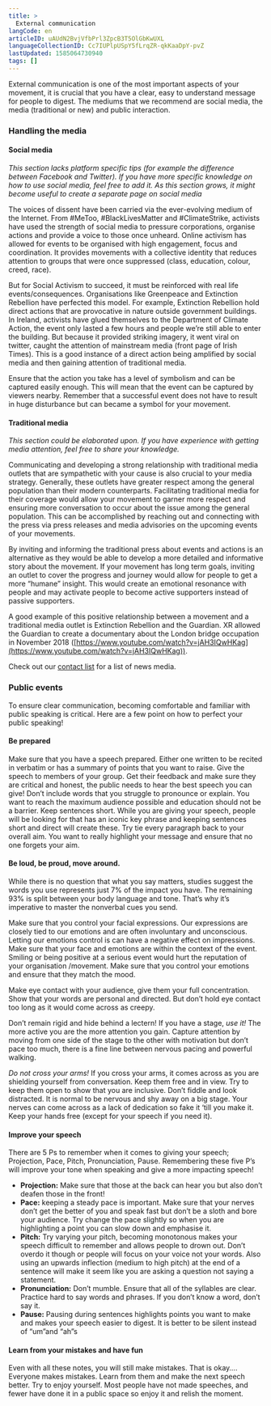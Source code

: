 ```yaml
---
title: >
  External communication
langCode: en
articleID: uAUdN2BvjVfbPrl3ZpcB3T5OlGbKwUXL
languageCollectionID: Cc7IUPlpUSpY5fLrqZR-qkKaaDpY-pvZ
lastUpdated: 1585064730940
tags: []
---
```


External communication is one of the most important aspects of your movement, it is crucial that you have a clear, easy to understand message for people to digest. The mediums that we recommend are social media, the media (traditional or new) and public interaction.

### Handling the media

#### Social media

_This section lacks platform specific tips (for example the difference between Facebook and Twitter). If you have more specific knowledge on how to use social media, feel free to add it. As this section grows, it might become useful to create a separate page on social media_

The voices of dissent have been carried via the ever-evolving medium of the Internet. From #MeToo, #BlackLivesMatter and #ClimateStrike, activists have used the strength of social media to pressure corporations, organise actions and provide a voice to those once unheard. Online activism has allowed for events to be organised with high engagement, focus and coordination. It provides movements with a collective identity that reduces attention to groups that were once suppressed (class, education, colour, creed, race).

But for Social Activism to succeed, it must be reinforced with real life events/consequences. Organisations like Greenpeace and Extinction Rebellion have perfected this model. For example, Extinction Rebellion hold direct actions that are provocative in nature outside government buildings. In Ireland, activists have glued themselves to the Department of Climate Action, the event only lasted a few hours and people we’re still able to enter the building. But because it provided striking imagery, it went viral on twitter, caught the attention of mainstream media (front page of Irish Times). This is a good instance of a direct action being amplified by social media and then gaining attention of traditional media.

Ensure that the action you take has a level of symbolism and can be captured easily enough. This will mean that the event can be captured by viewers nearby. Remember that a successful event does not have to result in huge disturbance but can became a symbol for your movement.

#### Traditional media

_This section could be elaborated upon. If you have experience with getting media attention, feel free to share your knowledge._

Communicating and developing a strong relationship with traditional media outlets that are sympathetic with your cause is also crucial to your media strategy. Generally, these outlets have greater respect among the general population than their modern counterparts. Facilitating traditional media for their coverage would allow your movement to garner more respect and ensuring more conversation to occur about the issue among the general population. This can be accomplished by reaching out and connecting with the press via press releases and media advisories on the upcoming events of your movements.

By inviting and informing the traditional press about events and actions is an alternative as they would be able to develop a more detailed and informative story about the movement. If your movement has long term goals, inviting an outlet to cover the progress and journey would allow for people to get a more “humane” insight. This would create an emotional resonance with people and may activate people to become active supporters instead of passive supporters.

A good example of this positive relationship between a movement and a traditional media outlet is Extinction Rebellion and the Guardian. XR allowed the Guardian to create a documentary about the London bridge occupation in November 2018 ([https://www.youtube.com/watch?v=jAH3IQwHKag](https://www.youtube.com/watch?v=jAH3IQwHKag)).

Check out our [contact list](https://webcache.googleusercontent.com/index.php?title=Contact_list&action=edit&redlink=1) for a list of news media.

### Public events

To ensure clear communication, becoming comfortable and familiar with public speaking is critical. Here are a few point on how to perfect your public speaking!

#### Be prepared

Make sure that you have a speech prepared. Either one written to be recited in verbatim or has a summary of points that you want to raise. Give the speech to members of your group. Get their feedback and make sure they are critical and honest, the public needs to hear the best speech you can give! Don’t include words that you struggle to pronounce or explain. You want to reach the maximum audience possible and education should not be a barrier. Keep sentences short. While you are giving your speech, people will be looking for that has an iconic key phrase and keeping sentences short and direct will create these. Try tie every paragraph back to your overall aim. You want to really highlight your message and ensure that no one forgets your aim.

#### Be loud, be proud, move around.

While there is no question that what you say matters, studies suggest the words you use represents just 7% of the impact you have. The remaining 93% is split between your body language and tone. That’s why it’s imperative to master the nonverbal cues you send.

Make sure that you control your facial expressions. Our expressions are closely tied to our emotions and are often involuntary and unconscious. Letting our emotions control is can have a negative effect on impressions. Make sure that your face and emotions are within the context of the event. Smiling or being positive at a serious event would hurt the reputation of your organisation /movement. Make sure that you control your emotions and ensure that they match the mood.

Make eye contact with your audience, give them your full concentration. Show that your words are personal and directed. But don’t hold eye contact too long as it would come across as creepy.

Don’t remain rigid and hide behind a lectern! If you have a stage, _use it!_ The more active you are the more attention you gain. Capture attention by moving from one side of the stage to the other with motivation but don’t pace too much, there is a fine line between nervous pacing and powerful walking.

_Do not cross your arms!_ If you cross your arms, it comes across as you are shielding yourself from conversation. Keep them free and in view. Try to keep them open to show that you are inclusive. Don’t fiddle and look distracted. It is normal to be nervous and shy away on a big stage. Your nerves can come across as a lack of dedication so fake it ‘till you make it. Keep your hands free (except for your speech if you need it).

#### Improve your speech

There are 5 Ps to remember when it comes to giving your speech; Projection, Pace, Pitch, Pronunciation, Pause. Remembering these five P’s will improve your tone when speaking and give a more impacting speech!

-   **Projection:** Make sure that those at the back can hear you but also don’t deafen those in the front!
-   **Pace:** keeping a steady pace is important. Make sure that your nerves don’t get the better of you and speak fast but don’t be a sloth and bore your audience. Try change the pace slightly so when you are highlighting a point you can slow down and emphasise it.
-   **Pitch:** Try varying your pitch, becoming monotonous makes your speech difficult to remember and allows people to drown out. Don’t overdo it though or people will focus on your voice not your words. Also using an upwards inflection (medium to high pitch) at the end of a sentence will make it seem like you are asking a question not saying a statement.
-   **Pronunciation:** Don’t mumble. Ensure that all of the syllables are clear. Practice hard to say words and phrases. If you don’t know a word, don’t say it.
-   **Pause:** Pausing during sentences highlights points you want to make and makes your speech easier to digest. It is better to be silent instead of “um”and “ah”s

#### Learn from your mistakes and have fun

Even with all these notes, you will still make mistakes. That is okay…. Everyone makes mistakes. Learn from them and make the next speech better. Try to enjoy yourself. Most people have not made speeches, and fewer have done it in a public space so enjoy it and relish the moment.